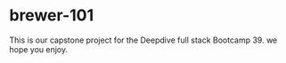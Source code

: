 # brewer-101

This is our capstone project for the Deepdive full stack Bootcamp 39. we hope you enjoy.